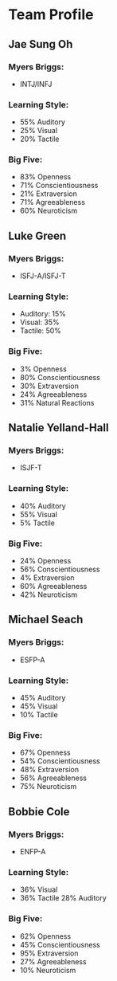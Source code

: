 # Team Profile

## Jae Sung Oh
### Myers Briggs: 
- INTJ/INFJ
### Learning Style: 
- 55% Auditory
- 25% Visual
- 20% Tactile
### Big Five: 
- 83% Openness
- 71% Conscientiousness
- 21% Extraversion
- 71% Agreeableness
- 60% Neuroticism

## Luke Green
### Myers Briggs:
- ISFJ-A/ISFJ-T
### Learning Style:
- Auditory: 15%
- Visual: 35%
- Tactile: 50%
### Big Five:
- 3% Openness
- 80% Conscientiousness
- 30% Extraversion
- 24% Agreeableness
- 31% Natural Reactions

## Natalie Yelland-Hall
### Myers Briggs: 
- ISJF-T
### Learning Style: 
- 40% Auditory
- 55% Visual
- 5% Tactile
### Big Five: 
- 24% Openness
- 56% Conscientiousness
- 4% Extraversion
- 60% Agreeableness
- 42% Neuroticism

## Michael Seach
### Myers Briggs: 
- ESFP-A
### Learning Style: 
- 45% Auditory
- 45% Visual
- 10% Tactile
### Big Five: 
- 67% Openness
- 54% Conscientiousness
- 48% Extraversion
- 56% Agreeableness
- 75% Neuroticism

## Bobbie Cole
### Myers Briggs:
- ENFP-A
### Learning Style:
- 36% Visual
- 36% Tactile
28% Auditory
### Big Five: 
- 62% Openness
- 45% Conscientiousness
- 95% Extraversion
- 27% Agreeableness
- 10% Neuroticism

